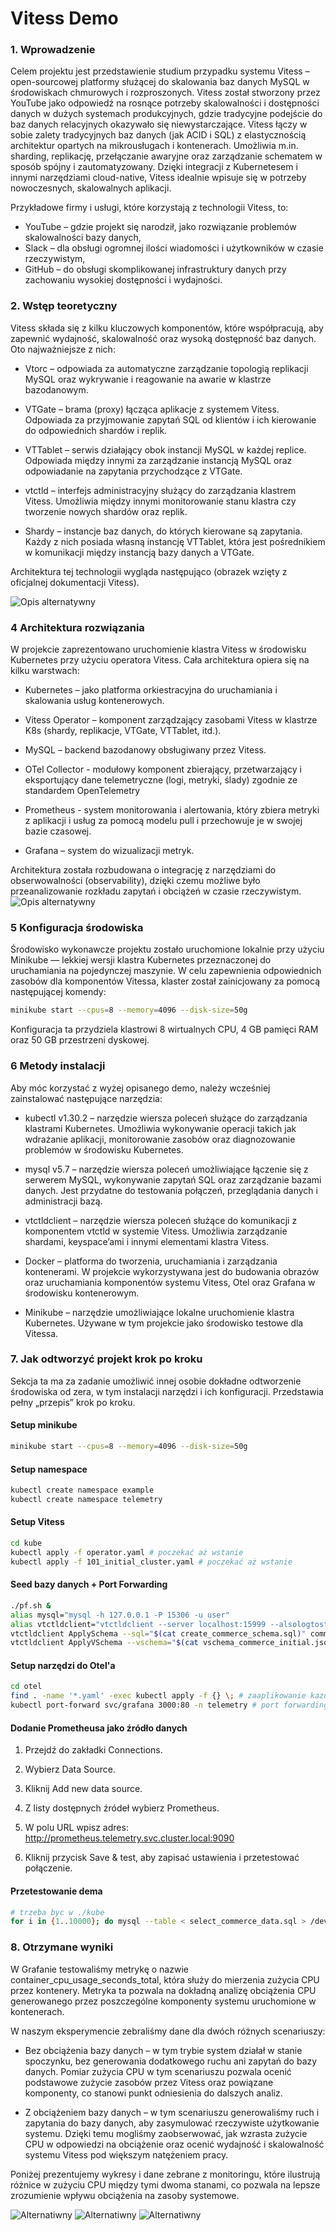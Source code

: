 # Vitess Demo

### 1. Wprowadzenie
Celem projektu jest przedstawienie studium przypadku systemu Vitess – open-sourcowej
platformy służącej do skalowania baz danych MySQL w środowiskach chmurowych i rozproszonych. Vitess został stworzony przez YouTube jako odpowiedź na rosnące potrzeby skalowalności i dostępności danych w dużych systemach produkcyjnych, gdzie tradycyjne podejście
do baz danych relacyjnych okazywało się niewystarczające.
Vitess łączy w sobie zalety tradycyjnych baz danych (jak ACID i SQL) z elastycznością architektur opartych na mikrousługach i kontenerach. Umożliwia m.in. sharding, replikację, przełączanie awaryjne oraz zarządzanie schematem w sposób spójny i zautomatyzowany. Dzięki
integracji z Kubernetesem i innymi narzędziami cloud-native, Vitess idealnie wpisuje się w
potrzeby nowoczesnych, skalowalnych aplikacji.

Przykładowe firmy i usługi, które korzystają z technologii Vitess, to:
- YouTube – gdzie projekt się narodził, jako rozwiązanie problemów skalowalności bazy
danych,
- Slack – dla obsługi ogromnej ilości wiadomości i użytkowników w czasie rzeczywistym,
- GitHub – do obsługi skomplikowanej infrastruktury danych przy zachowaniu wysokiej
dostępności i wydajności.

### 2. Wstęp teoretyczny
Vitess składa się z kilku kluczowych komponentów, które współpracują, aby zapewnić wydajność, skalowalność oraz wysoką dostępność baz danych. Oto najważniejsze z nich:

- Vtorc – odpowiada za automatyczne zarządzanie topologią replikacji MySQL oraz wykrywanie i reagowanie na awarie w klastrze bazodanowym.

- VTGate – brama (proxy) łącząca aplikacje z systemem Vitess. Odpowiada za przyjmowanie zapytań SQL od klientów i ich kierowanie do odpowiednich shardów i replik.

- VTTablet – serwis działający obok instancji MySQL w każdej replice. Odpowiada między innymi za zarządzanie instancją MySQL oraz odpowiadanie na zapytania przychodzące z VTGate.

- vtctld – interfejs administracyjny służący do zarządzania klastrem Vitess. Umożliwia między innymi monitorowanie stanu klastra czy tworzenie nowych shardów oraz replik.

- Shardy – instancje baz danych, do których kierowane są zapytania. Każdy z nich posiada własną instancję VTTablet, która jest pośrednikiem w komunikacji między instancją bazy danych a VTGate.

Architektura tej technologii wygląda następująco (obrazek wzięty z oficjalnej dokumentacji Vitess).

![Opis alternatywny](img/architecture.png)

### 4 Architektura rozwiązania
W projekcie zaprezentowano uruchomienie klastra Vitess w środowisku Kubernetes przy
użyciu operatora Vitess.
Cała architektura opiera się na kilku warstwach:

- Kubernetes – jako platforma orkiestracyjna do uruchamiania i skalowania usług kontenerowych.

- Vitess Operator – komponent zarządzający zasobami Vitess w klastrze K8s (shardy, replikacje, VTGate, VTTablet, itd.).

- MySQL – backend bazodanowy obsługiwany przez Vitess.

- OTel Collector -  modułowy komponent zbierający, przetwarzający i eksportujący dane telemetryczne (logi, metryki, ślady) zgodnie ze standardem OpenTelemetry

- Prometheus - system monitorowania i alertowania, który zbiera metryki z aplikacji i usług za pomocą modelu pull i przechowuje je w swojej bazie czasowej.

- Grafana – system do wizualizacji metryk.

Architektura została rozbudowana o integrację z narzędziami do obserwowalności (observability), dzięki czemu możliwe było przeanalizowanie rozkładu zapytań i obciążeń w czasie rzeczywistym.
![Opis alternatywny](img/arch.jpg)

### 5  Konfiguracja środowiska

Środowisko wykonawcze projektu zostało uruchomione lokalnie przy użyciu Minikube — lekkiej wersji klastra Kubernetes przeznaczonej do uruchamiania na pojedynczej maszynie.
W celu zapewnienia odpowiednich zasobów dla komponentów Vitessa, klaster został zainicjowany za pomocą następującej komendy:
```bash
minikube start --cpus=8 --memory=4096 --disk-size=50g
```
Konfiguracja ta przydziela klastrowi 8 wirtualnych CPU, 4 GB pamięci RAM oraz 50 GB przestrzeni dyskowej.

### 6 Metody instalacji
Aby móc korzystać z wyżej opisanego demo, należy wcześniej zainstalować następujące narzędzia:

- kubectl v1.30.2 – narzędzie wiersza poleceń służące do zarządzania klastrami Kubernetes. Umożliwia wykonywanie operacji takich jak wdrażanie aplikacji, monitorowanie zasobów oraz diagnozowanie problemów w środowisku Kubernetes.

- mysql v5.7 – narzędzie wiersza poleceń umożliwiające łączenie się z serwerem MySQL, wykonywanie zapytań SQL oraz zarządzanie bazami danych. Jest przydatne do testowania połączeń, przeglądania danych i administracji bazą.

- vtctldclient – narzędzie wiersza poleceń służące do komunikacji z komponentem vtctld w systemie Vitess. Umożliwia zarządzanie shardami, keyspace’ami i innymi elementami klastra Vitess.

- Docker – platforma do tworzenia, uruchamiania i zarządzania kontenerami. W projekcie wykorzystywana jest do budowania obrazów oraz uruchamiania komponentów systemu Vitess, Otel oraz Grafana w środowisku kontenerowym.

- Minikube – narzędzie umożliwiające lokalne uruchomienie klastra Kubernetes. Używane w tym projekcie jako środowisko testowe dla Vitessa.

### 7. Jak odtworzyć projekt krok po kroku
Sekcja ta ma za zadanie umożliwić innej osobie dokładne odtworzenie środowiska od zera,
w tym instalacji narzędzi i ich konfiguracji. Przedstawia pełny „przepis” krok po kroku.

#### Setup minikube
```bash
minikube start --cpus=8 --memory=4096 --disk-size=50g
```

#### Setup namespace
```bash
kubectl create namespace example
kubectl create namespace telemetry
```

#### Setup Vitess
```bash
cd kube
kubectl apply -f operator.yaml # poczekać aż wstanie
kubectl apply -f 101_initial_cluster.yaml # poczekać aż wstanie
```

#### Seed bazy danych + Port Forwarding
```bash
./pf.sh &
alias mysql="mysql -h 127.0.0.1 -P 15306 -u user"
alias vtctldclient="vtctldclient --server localhost:15999 --alsologtostderr"
vtctldclient ApplySchema --sql="$(cat create_commerce_schema.sql)" commerce
vtctldclient ApplyVSchema --vschema="$(cat vschema_commerce_initial.json)" commerce
```

#### Setup narzędzi do Otel'a
```bash
cd otel
find . -name '*.yaml' -exec kubectl apply -f {} \; # zaaplikowanie kazdego pliku yaml
kubectl port-forward svc/grafana 3000:80 -n telemetry # port forwarding grafany
```

#### Dodanie Prometheusa jako źródło danych
1. Przejdź do zakładki Connections.

2. Wybierz Data Source.

3. Kliknij Add new data source.

4. Z listy dostępnych źródeł wybierz Prometheus.

5. W polu URL wpisz adres: http://prometheus.telemetry.svc.cluster.local:9090

6. Kliknij przycisk Save & test, aby zapisać ustawienia i przetestować połączenie.

#### Przetestowanie dema
```bash
# trzeba byc w ./kube
for i in {1..10000}; do mysql --table < select_commerce_data.sql > /dev/null; done
```

### 8. Otrzymane wyniki
W Grafanie testowaliśmy metrykę o nazwie container_cpu_usage_seconds_total, która służy do mierzenia zużycia CPU przez kontenery. Metryka ta pozwala na dokładną analizę obciążenia CPU generowanego przez poszczególne komponenty systemu uruchomione w kontenerach.

W naszym eksperymencie zebraliśmy dane dla dwóch różnych scenariuszy:

- Bez obciążenia bazy danych – w tym trybie system działał w stanie spoczynku, bez generowania dodatkowego ruchu ani zapytań do bazy danych. Pomiar zużycia CPU w tym scenariuszu pozwala ocenić podstawowe zużycie zasobów przez Vitess oraz powiązane komponenty, co stanowi punkt odniesienia do dalszych analiz.

- Z obciążeniem bazy danych – w tym scenariuszu generowaliśmy ruch i zapytania do bazy danych, aby zasymulować rzeczywiste użytkowanie systemu. Dzięki temu mogliśmy zaobserwować, jak wzrasta zużycie CPU w odpowiedzi na obciążenie oraz ocenić wydajność i skalowalność systemu Vitess pod większym natężeniem pracy.

Poniżej prezentujemy wykresy i dane zebrane z monitoringu, które ilustrują różnice w zużyciu CPU między tymi dwoma stanami, co pozwala na lepsze zrozumienie wpływu obciążenia na zasoby systemowe.

![Alternatiwny](img/metric.png)
![Alternatiwny](img/withoutStress.png)
![Alternatiwny](img/withStress.png)






